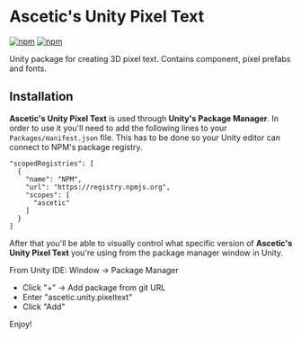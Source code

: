 # Ascetic's Unity Pixel Text

[![npm](https://img.shields.io/npm/v/ascetic.unity.pixeltext?style=for-the-badge)](https://www.npmjs.com/package/ascetic.unity.pixeltext)
[![npm](https://img.shields.io/npm/dw/ascetic.unity.pixeltext?style=for-the-badge)](https://www.npmjs.com/package/ascetic.unity.pixeltext)

Unity package for creating 3D pixel text. Contains component, pixel prefabs and fonts.

## Installation

**Ascetic's Unity Pixel Text** is used through **Unity's Package Manager**. In order to use it you'll need to add the following lines to your `Packages/manifest.json` file. This has to be done so your Unity editor can connect to NPM's package registry.

```
"scopedRegistries": [
  {
    "name": "NPM",
    "url": "https://registry.npmjs.org",
    "scopes": [
      "ascetic"
    ]
  }
]
```

After that you'll be able to visually control what specific version of **Ascetic's Unity Pixel Text** you're using from the package manager window in Unity.

From Unity IDE: Window -> Package Manager
* Click "+" -> Add package from git URL
* Enter "ascetic.unity.pixeltext"
* Click "Add"

Enjoy!
